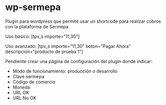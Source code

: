 # wp-sermepa #
Plugin para wordpress que permite usar un shortcode para realizar cobros con la plataforma de Sermepa

Uso básico:
[tpv_s importe="11,30"]


Uso avanzado:
[tpv_s importe="11,30" boton="Pagar Ahora" descripcion="producto de prueba 1"]

Pendiente crear una página de configuración del plugin donde indicar:
* Modo de funcionamiento: producción o desarrollo
* Clave sermepa
* Código de comercio
* Moneda
* URL OK
* URL No OK


